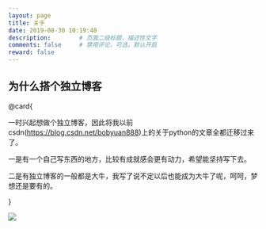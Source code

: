 ```yaml
---
layout: page
title: 关于
date: 2019-08-30 10:19:48
description:        # 页面二级标题，描述性文字
comments: false     # 禁用评论，可选，默认开启
reward: false 
---
```


## 为什么搭个独立博客

@card{

一时兴起想做个独立博客，因此将我以前csdn(https://blog.csdn.net/bobyuan888)上的关于python的文章全都迁移过来了。

一是有一个自己写东西的地方，比较有成就感会更有动力，希望能坚持写下去。

二是有独立博客的一般都是大牛，我写了说不定以后也能成为大牛了呢，呵呵，梦想还是要有的。

}


![](//placekitten.com/1000/500)


